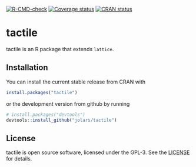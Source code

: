 
<!-- badges: start -->

[![R-CMD-check](https://github.com/jolars/tactile/actions/workflows/R-CMD-check.yaml/badge.svg)](h%20ttps://github.com/jolars/tactile/actions/workflows/R-CMD-check.yaml)
[![Coverage
status](https://codecov.io/gh/jolars/tactile/branch/master/graph/badge.svg)](https://codecov.io/github/jolars/tactile?branch=master)
[![CRAN
status](http://www.r-pkg.org/badges/version/tactile)](https://cran.r-project.org/package=tactile)
<!-- badges: end -->

<!-- README.md is generated from README.Rmd. Please edit that file -->

# tactile

tactile is an R package that extends `lattice`.

## Installation

You can install the current stable release from CRAN with

``` r
install.packages("tactile")
```

or the development version from github by running

``` r
# install.packages("devtools")
devtools::install_github("jolars/tactile")
```

## License

tactile is open source software, licensed under the GPL-3. See the
[LICENSE](LICENSE) for details.
